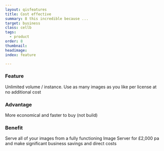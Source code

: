 ```yaml
---
layout: qisfeatures
title: Cost effective
summary: 8 this incredible because ...
target: business
class: cellb
tags:
  - product
order: 8
thumbnail:
headimage:
index: feature

---
```


### Feature ###
Unlimited volume / instance. Use as many images as you like per license at no additional cost
### Advantage ###
More economical and faster to buy (not build)
### Benefit ###
Serve all of your images from a fully functioning Image Server for £2,000 pa and make significant business savings and direct costs
